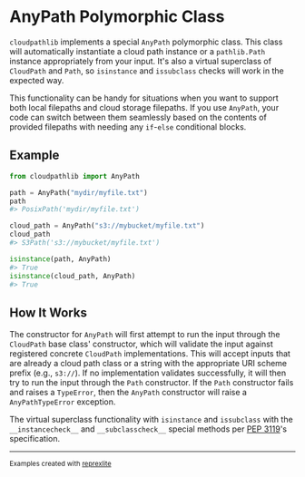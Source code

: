 # AnyPath Polymorphic Class

`cloudpathlib` implements a special `AnyPath` polymorphic class. This class will automatically instantiate a cloud path instance or a `pathlib.Path` instance appropriately from your input. It's also a virtual superclass of `CloudPath` and `Path`, so `isinstance` and `issubclass` checks will work in the expected way.

This functionality can be handy for situations when you want to support both local filepaths and cloud storage filepaths. If you use `AnyPath`, your code can switch between them seamlessly based on the contents of provided filepaths with needing any `if`-`else` conditional blocks.

## Example

```python
from cloudpathlib import AnyPath

path = AnyPath("mydir/myfile.txt")
path
#> PosixPath('mydir/myfile.txt')

cloud_path = AnyPath("s3://mybucket/myfile.txt")
cloud_path
#> S3Path('s3://mybucket/myfile.txt')

isinstance(path, AnyPath)
#> True
isinstance(cloud_path, AnyPath)
#> True
```

## How It Works

The constructor for `AnyPath` will first attempt to run the input through the `CloudPath` base class' constructor, which will validate the input against registered concrete `CloudPath` implementations. This will accept inputs that are already a cloud path class or a string with the appropriate URI scheme prefix (e.g., `s3://`). If no implementation validates successfully, it will then try to run the input through the `Path` constructor. If the `Path` constructor fails and raises a `TypeError`, then the `AnyPath` constructor will raise a `AnyPathTypeError` exception.

The virtual superclass functionality with `isinstance` and `issubclass` with the `__instancecheck__` and `__subclasscheck__` special methods per [PEP 3119](https://www.python.org/dev/peps/pep-3119/#overloading-isinstance-and-issubclass)'s specification.

---
<sup>Examples created with [reprexlite](https://github.com/jayqi/reprexlite)</sup>
